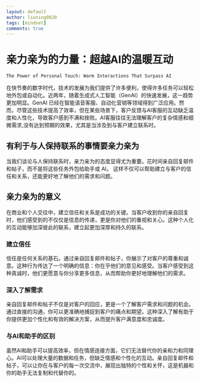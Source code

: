 ```yaml
---
layout: default
author: liuning0820
tags: [mindset]
comments: true
---
```


# 亲力亲为的力量：超越AI的温暖互动

`The Power of Personal Touch: Warm Interactions That Surpass AI`

在快节奏的数字时代，技术的发展为我们提供了许多便利，使得许多任务可以轻松地外包或自动化。近两年，随着生成式人工智能（GenAI）的快速发展，这一趋势更加明显。GenAI 已经在智能语音客服、自动化营销等领域得到广泛应用。然而，尽管这些技术提高了效率，但在某些场景下，客户反馈与AI客服的互动缺乏温度和人性化，导致客户感到不满和挫败。AI客服往往无法理解客户的复杂情感和细微需求,没有达到预期的效果，尤其是当涉及到与客户建立联系时。

## 有利于与人保持联系的事情要亲力亲为

当我们谈论与人保持联系时，亲力亲为的态度显得尤为重要。花时间亲自回复邮件和帖子，而不是将这些任务外包给助手或 AI。 这样不仅可以帮助建立与客户的信任和关系，还能更好地了解他们的需求和问题。

## 亲力亲为的意义

在商业和个人交往中，建立信任和关系是成功的关键。当客户收到你的亲自回复时，他们感受到的不仅仅是信息的传递，更是你对他们的重视和关心。这种个人化的互动能够加深彼此的联系，建立起更加深厚和持久的联系。

### 建立信任

信任是任何关系的基石。通过亲自回复邮件和帖子，你展示了对客户的尊重和诚意。这种行为传达了一个明确的信息：你在乎他们的意见和感受。当客户感受到这种真诚时，他们更愿意与你分享更多信息，从而帮助你更好地理解他们的需求。

### 深入了解需求

亲自回复邮件和帖子不仅是对客户的回应，更是一个了解客户需求和问题的机会。通过直接的沟通，你可以更准确地捕捉到客户的痛点和期望。这种深入了解有助于你提供更加个性化和有效的解决方案，从而提升客户满意度和忠诚度。

### 与AI和助手的区别

虽然AI和助手可以提高效率，但在情感连接方面，它们无法替代你的亲和力和同理心。AI可以处理大量的数据和任务，但缺乏情感和个性化的互动。亲自回复邮件和帖子，可以让你在与客户的每一次交流中，展现出独特的个性和关怀，这是机器和你的助手无法复制和代替你的。

